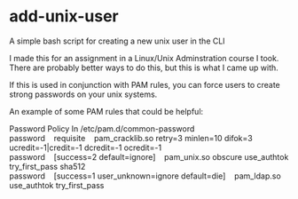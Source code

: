 # add-unix-user
A simple bash script for creating a new unix user in the CLI

I made this for an assignment in a Linux/Unix Adminstration course I took. There are probably better ways to do this, but this is what I came up with.

If this is used in conjunction with PAM rules, you can force users to create strong passwords on your unix systems.

An example of some PAM rules that could be helpful:

Password Policy In /etc/pam.d/common-password<br />
password&nbsp;&nbsp;&nbsp;&nbsp;requisite&nbsp;&nbsp;&nbsp;&nbsp;pam_cracklib.so retry=3 minlen=10 difok=3 ucredit=-1|credit=-1 dcredit=-1 ocredit=-1<br />
password&nbsp;&nbsp;&nbsp;&nbsp;[success=2 default=ignore]&nbsp;&nbsp;&nbsp;&nbsp;pam_unix.so obscure use_authtok try_first_pass sha512<br />
password&nbsp;&nbsp;&nbsp;&nbsp;[success=1 user_unknown=ignore default=die]&nbsp;&nbsp;&nbsp;&nbsp;pam_ldap.so use_authtok try_first_pass<br />
